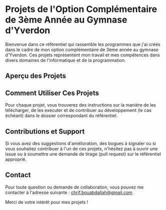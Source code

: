 # Projets de l'Option Complémentaire de 3ème Année au Gymnase d'Yverdon

Bienvenue dans ce référentiel qui rassemble les programmes que j'ai créés dans le cadre de mon option complémentaire de 3ème année au gymnase d'Yverdon. Ces projets représentent mon travail et mes compétences dans divers domaines de l'informatique et de la programmation.

## Aperçu des Projets

## Comment Utiliser Ces Projets

Pour chaque projet, vous trouverez des instructions sur la manière de les télécharger, de les exécuter et de contribuer au développement (le cas échéant) dans le dossier correspondant du référentiel.

## Contributions et Support

Si vous avez des suggestions d'amélioration, des bogues à signaler ou si vous souhaitez contribuer à l'un de ces projets, n'hésitez pas à ouvrir une issue ou à soumettre une demande de tirage (pull request) sur le référentiel approprié.

## Contact

Pour toute question ou demande de collaboration, vous pouvez me contacter à l'adresse suivante : [chrif.bouabdallah@gmail.com](mailto:chrif.bouabdallah@gmail.com).

Merci de votre intérêt pour mes projets !
